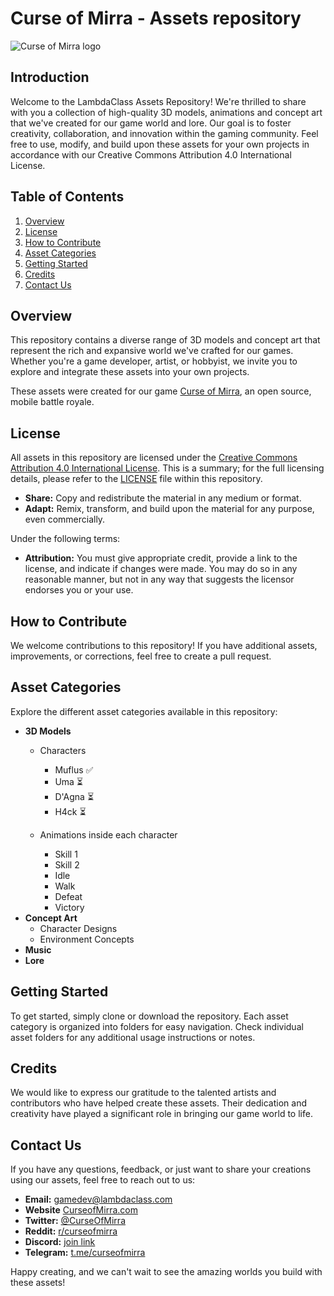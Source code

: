# Curse of Mirra - Assets repository

<img src="Curse_of_Mirra_logo.jpg" alt="Curse of Mirra logo">

## Introduction

Welcome to the LambdaClass Assets Repository! We're thrilled to share with you a collection of high-quality 3D models, animations and concept art that we've created for our game world and lore. Our goal is to foster creativity, collaboration, and innovation within the gaming community. Feel free to use, modify, and build upon these assets for your own projects in accordance with our Creative Commons Attribution 4.0 International License.

## Table of Contents

1. [Overview](#overview)
2. [License](#license)
3. [How to Contribute](#how-to-contribute)
4. [Asset Categories](#asset-categories)
5. [Getting Started](#getting-started)      
6. [Credits](#credits)
7. [Contact Us](#contact-us)

## Overview

This repository contains a diverse range of 3D models and concept art that represent the rich and expansive world we've crafted for our games. Whether you're a game developer, artist, or hobbyist, we invite you to explore and integrate these assets into your own projects.

These assets were created for our game [Curse of Mirra](https://github.com/lambdaclass/curse_of_mirra), an open source, mobile battle royale.

## License

All assets in this repository are licensed under the [Creative Commons Attribution 4.0 International License](https://creativecommons.org/licenses/by/4.0/). This is a summary; for the full licensing details, please refer to the [LICENSE](https://github.com/lambdaclass/curse_of_mirra/blob/main/LICENSE) file within this repository.

- **Share:** Copy and redistribute the material in any medium or format.
- **Adapt:** Remix, transform, and build upon the material for any purpose, even commercially.

Under the following terms:

- **Attribution:** You must give appropriate credit, provide a link to the license, and indicate if changes were made. You may do so in any reasonable manner, but not in any way that suggests the licensor endorses you or your use.

## How to Contribute

We welcome contributions to this repository! If you have additional assets, improvements, or corrections, feel free to create a pull request.

## Asset Categories

Explore the different asset categories available in this repository:

- **3D Models**
  - Characters
    - Muflus ✅
    - Uma ⏳
    - D'Agna ⏳
    - H4ck ⏳
  
  - Animations inside each character
    - Skill 1
    - Skill 2
    - Idle
    - Walk
    - Defeat
    - Victory
- **Concept Art**
  - Character Designs
  - Environment Concepts
- **Music**
- **Lore**

## Getting Started

To get started, simply clone or download the repository. Each asset category is organized into folders for easy navigation. Check individual asset folders for any additional usage instructions or notes.

## Credits

We would like to express our gratitude to the talented artists and contributors who have helped create these assets. Their dedication and creativity have played a significant role in bringing our game world to life.

## Contact Us

If you have any questions, feedback, or just want to share your creations using our assets, feel free to reach out to us:

- **Email:** gamedev@lambdaclass.com
- **Website** [CurseofMirra.com](https://curseofmirra.com/)
- **Twitter:** [@CurseOfMirra](https://twitter.com/curseofmirra)
- **Reddit:** [r/curseofmirra](https://www.reddit.com/r/curseofmirra/)
- **Discord:** [join link](https://discord.gg/hxDRsbCpzC)
- **Telegram:** [t.me/curseofmirra](https://t.me/curseofmirra)

Happy creating, and we can't wait to see the amazing worlds you build with these assets!

